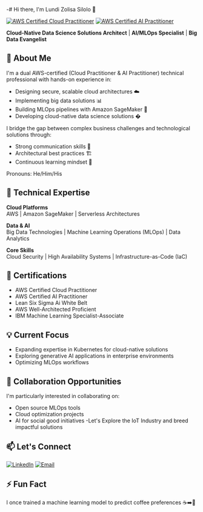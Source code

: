 -# Hi there, I'm Lundi Zolisa Silolo 👋

[![AWS Certified Cloud Practitioner](https://img.shields.io/badge/AWS-Certified%20Cloud%20Practitioner-orange)](https://www.credly.com)
[![AWS Certified AI Practitioner](https://img.shields.io/badge/AWS-Certified%20AI%20Practitioner-orange)](https://www.credly.com)

**Cloud-Native Data Science Solutions Architect** | **AI/MLOps Specialist** | **Big Data Evangelist**

## 🚀 About Me

I'm a dual AWS-certified (Cloud Practitioner & AI Practitioner) technical professional with hands-on experience in:
- Designing secure, scalable cloud architectures ☁️
- Implementing big data solutions 📊
- Building MLOps pipelines with Amazon SageMaker 🤖
- Developing cloud-native data science solutions �

I bridge the gap between complex business challenges and technological solutions through:
- Strong communication skills 📣
- Architectural best practices 🏗️
- Continuous learning mindset 🧠

Pronouns: He/Him/His

## 🔧 Technical Expertise

**Cloud Platforms**  
AWS | Amazon SageMaker | Serverless Architectures

**Data & AI**  
Big Data Technologies | Machine Learning Operations (MLOps) | Data Analytics

**Core Skills**  
Cloud Security | High Availability Systems | Infrastructure-as-Code (IaC)

## 📜 Certifications
- AWS Certified Cloud Practitioner
- AWS Certified AI Practitioner
- Lean Six Sigma Ai White Belt
- AWS Well-Architected Proficient
- IBM Machine Learning Specialist-Associate

## 💡 Current Focus
- Expanding expertise in Kubernetes for cloud-native solutions
- Exploring generative AI applications in enterprise environments
- Optimizing MLOps workflows

## 🤝 Collaboration Opportunities
I'm particularly interested in collaborating on:
- Open source MLOps tools
- Cloud optimization projects
- AI for social good initiatives
-Let's Explore the IoT Industry and breed impactful solutions

## 📫 Let's Connect
[![LinkedIn](https://img.shields.io/badge/LinkedIn-0077B5?style=for-the-badge&logo=linkedin&logoColor=white)](https://www.linkedin.com/in/)
[![Email](https://img.shields.io/badge/Email-D14836?style=for-the-badge&logo=gmail&logoColor=white)](mailto:zolisasilolo@gmail.com)

## ⚡ Fun Fact
I once trained a machine learning model to predict coffee preferences ☕➡️🤖

